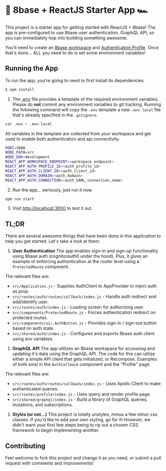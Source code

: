 # 🎱 8base + ReactJS Starter App 🏎️

This project is a starter app for getting started with ReactJS + 8base! The app is pre-configured to use 8base user authentication, GraphQL API, so you can immediately hop into building something awesome.

You'll need to create an [8base workspace](https://app.8base.com) and [Authentication Profile](https://docs.8base.com/docs/8base-console/authentication/#8base-authenticationn). Once that's done... ALL you need to do is set some environment variables!  

## Running the App

To run the app, you're going to need to first install its dependencies.

```sh
$ npm install
```

1. The [.env](./.env) file provides a template of the required environment variables. Please do **not** commit any environment variables to git tracking. Running the following command will copy the `.env` template a new `.env.local` file that's already specified in the `.gitignore`.

```sh
cat .env > .env.local
```

All variables in the template are collected from your workspace and get used to enable both authentication and api connectivity.

```sh
PORT=3000
NODE_PATH=src
NODE_ENV=development
REACT_APP_WORKSPACE_ENDPOINT=<workspace_endpoint>
REACT_APP_AUTH_PROFILE_ID=<auth_profile_id>
REACT_APP_AUTH_CLIENT_ID=<auth_client_id>
REACT_APP_AUTH_DOMAIN=<auth_domain>
REACT_APP_AUTH_CONNECTION=<auth_SAML_connection_name>
```

2. Run the app... seriously, just run it now.

```sh
npm run start
```

3. Visit [http://localhost:3000](http://localhost:3000) to test it out.

## TL;DR

There are several awesome things that have been done in this application to help you get started. Let's take a look at them:

1. **User Authentication**
The app enables sign-in and sign-up functionality using 8base auth (cognito/auth0 under the hood). Plus, it gives an example of enforcing authentication at the router level using a `ProtectedRoute` component.

The relevant files are:

* `src/Application.js` - Supplies AuthClient to AppProvider to inject auth as prop.
* `src/routes/auth/routes/callback/index.js` - Handle auth redirect and add/identify user.
* `src/routes/auth/index.js` - Loading screen for authorizing user.
* `src/components/ProtectedRoute.js` - Forces authentication redirect on protected routes.
* `src/components/ui/.AuthButton.js` - Provides sign-in / sign-out button based on auth state.
* `src/shared/auth/index.js` - Configures and exports 8base auth client using env variables.

1. **GraphQL API**
The app utilizes an 8base workspace for accessing and updating it's data using the GraphQL API. The code for this can utilize either a simple API client that gets initialized, or Recompose. Examples of both exist in the `AuthCallback` component and the "Profile" page.

The relevant files are:

* `src/routes/auth/routes/callback/index.js` - Uses Apollo Client to make authenticated queries.
* `src/routes/profile/index.js` - Uses query and render profile page.
* `src/shared/graphql/index.js` - Build a library of GraphQL queries, mutations, and subscriptions.

1. **Styles (or not...)**
This project is totally unstyles, minus a few minor css classes. If you'd like to add your own styling, go for it! However, we didn't want your first few steps being to rip out a chosen CSS framework to begin implementing another.

## Contributing

Feel welcome to fork this project and change it as you need, or submit a pull request with comments and improvements!
